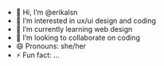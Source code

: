 - 👋 Hi, I’m @erikalsn
- 👀 I’m interested in ux/ui design and coding
- 🌱 I’m currently learning web design
- 💞️ I’m looking to collaborate on coding
- 😄 Pronouns: she/her
- ⚡ Fun fact: ...

<!---
erikalsn/erikalsn is a ✨ special ✨ repository because its `README.md` (this file) appears on your GitHub profile.
You can click the Preview link to take a look at your changes.
--->
